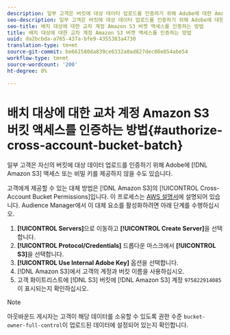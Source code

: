 ```yaml
---
description: 일부 고객은 버킷에 대상 데이터 업로드를 인증하기 위해 Adobe에 대한 Amazon 단순 스토리지 서비스(Amazon S3) 액세스 또는 비밀 키를 제공하지 않으려는 경우가 있습니다.
seo-description: 일부 고객은 버킷에 대상 데이터 업로드를 인증하기 위해 Adobe에 대한 Amazon 단순 스토리지 서비스(Amazon S3) 액세스 또는 비밀 키를 제공하지 않으려는 경우가 있습니다.
seo-title: 배치 대상에 대한 교차 계정 Amazon S3 버켓 액세스를 인증하는 방법
title: 배치 대상에 대한 교차 계정 Amazon S3 버켓 액세스를 인증하는 방법
uuid: da2bcbda-a765-437a-bfe9-4355383a4730
translation-type: tm+mt
source-git-commit: be661580da839ce6332a0ad827dec08e854abe54
workflow-type: tm+mt
source-wordcount: '200'
ht-degree: 0%

---
```



# 배치 대상에 대한 교차 계정 Amazon S3 버킷 액세스를 인증하는 방법{#authorize-cross-account-bucket-batch}

일부 고객은 자신의 버킷에 대상 데이터 업로드를 인증하기 위해 Adobe에 [!DNL Amazon S3] 액세스 또는 비밀 키를 제공하지 않을 수도 있습니다.

고객에게 제공할 수 있는 대체 방법은 [!DNL Amazon S3]의 [!UICONTROL Cross-Account Bucket Permissions]입니다. 이 프로세스는 [AWS 설명서](https://docs.aws.amazon.com/AmazonS3/latest/dev/example-walkthroughs-managing-access-example2.html)에 설명되어 있습니다. Audience Manager에서 이 대체 요소를 활성화하려면 아래 단계를 수행하십시오.

1. **[!UICONTROL Servers]**&#x200B;으로 이동하고 **[!UICONTROL Create Server]**&#x200B;을 선택합니다.
1. **[!UICONTROL Protocol/Credentials]** 드롭다운 마스크에서 **[!UICONTROL S3]**&#x200B;을 선택합니다.
1. **[!UICONTROL Use Internal Adobe Key]** 옵션을 선택합니다.
1. [!DNL Amazon S3]에서 고객의 계정과 버킷 이름을 사용하십시오.
1. 고객 화이트리스트에 [!DNL S3] 버킷에 [!DNL Amazon S3] 계정 `975822914085`이 표시되는지 확인하십시오.

>[!NOTE]
>
>아웃바운드 게시자는 고객이 해당 데이터를 소유할 수 있도록 권한 수준 `bucket-owner-full-control`이 업로드된 데이터에 설정되어 있는지 확인합니다.

